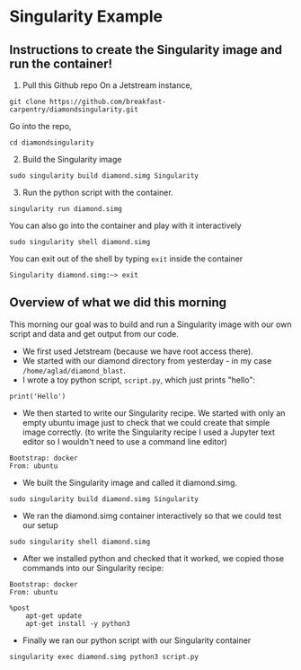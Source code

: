 # Singularity Example

## Instructions to create the Singularity image and run the container!

1. Pull this Github repo
On a Jetstream instance,
```
git clone https://github.com/breakfast-carpentry/diamondsingularity.git
```
Go into the repo,
```
cd diamondsingularity
```

2. Build the Singularity image
```
sudo singularity build diamond.simg Singularity
```

3. Run the python script with the container.
```
singularity run diamond.simg
```

You can also go into the container and play with it interactively
```
sudo singularity shell diamond.simg
```

You can exit out of the shell by typing `exit` inside the container
```
Singularity diamond.simg:~> exit
```

## Overview of what we did this morning
This morning our goal was to build and run a Singularity image with our own script and data and get output from our code.

- We first used Jetstream (because we have root access there).
- We started with our diamond directory from yesterday - in my case `/home/aglad/diamond_blast`.
- I wrote a toy python script, `script.py`, which just prints "hello":
```
print('Hello')
```
- We then started to write our Singularity recipe. We started with only an empty ubuntu image just to check that we could create that simple image correctly. (to write the Singularity recipe I used a Jupyter text editor so I wouldn't need to use a command line editor)
```
Bootstrap: docker
From: ubuntu
```
- We built the Singularity image and called it diamond.simg.
```
sudo singularity build diamond.simg Singularity
```
- We ran the diamond.simg container interactively so that we could test our setup
```
sudo singularity shell diamond.simg
```
- After we installed python and checked that it worked, we copied those commands into our Singularity recipe:
```
Bootstrap: docker
From: ubuntu

%post
    apt-get update
    apt-get install -y python3
```
- Finally we ran our python script with our Singularity container
```
singularity exec diamond.simg python3 script.py
```
